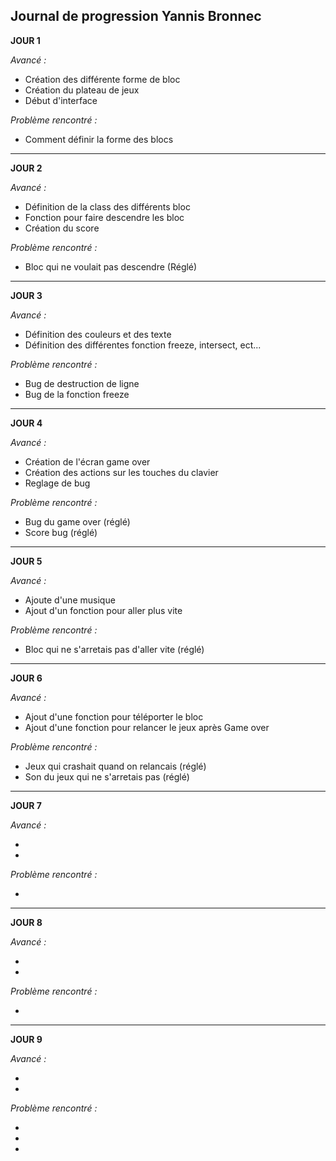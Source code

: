 ## Journal de progression Yannis Bronnec

**JOUR 1**

_Avancé :_

- Création des différente forme de bloc
- Création du plateau de jeux
- Début d'interface

_Problème rencontré :_

- Comment définir la forme des blocs

_____________________________________________________________________________________________________________________________________________________________

**JOUR 2**

_Avancé :_

- Définition de la class des différents bloc
- Fonction pour faire descendre les bloc
- Création du score

_Problème rencontré :_

- Bloc qui ne voulait pas descendre (Réglé)

_____________________________________________________________________________________________________________________________________________________________

**JOUR 3**

_Avancé :_

- Définition des couleurs et des texte
- Définition des différentes fonction freeze, intersect, ect...

_Problème rencontré :_

- Bug de destruction de ligne
- Bug de la fonction freeze

_____________________________________________________________________________________________________________________________________________________________

**JOUR 4**

_Avancé :_

- Création de l'écran game over
- Création des actions sur les touches du clavier
- Reglage de bug

_Problème rencontré :_

- Bug du game over (réglé)
- Score bug (réglé)

_____________________________________________________________________________________________________________________________________________________________

**JOUR 5**

_Avancé :_

- Ajoute d'une musique
- Ajout d'un fonction pour aller plus vite

_Problème rencontré :_

- Bloc qui ne s'arretais pas d'aller vite (réglé)
_____________________________________________________________________________________________________________________________________________________________

**JOUR 6**

_Avancé :_

- Ajout d'une fonction pour téléporter le bloc
- Ajout d'une fonction pour relancer le jeux après Game over

_Problème rencontré :_

- Jeux qui crashait quand on relancais (réglé)
- Son du jeux qui ne s'arretais pas (réglé)

_____________________________________________________________________________________________________________________________________________________________

**JOUR 7**

_Avancé :_

-
-

_Problème rencontré :_

- 
_____________________________________________________________________________________________________________________________________________________________

**JOUR 8**

_Avancé :_

- 
- 

_Problème rencontré :_

- 

_____________________________________________________________________________________________________________________________________________________________

**JOUR 9**

_Avancé :_

- 
- 

_Problème rencontré :_

-
-
-

